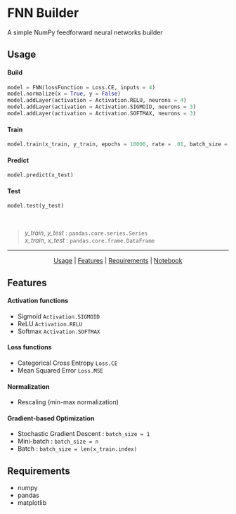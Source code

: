 <h1>FNN Builder</h1>

A simple NumPy feedforward neural networks builder</br>

<a name="usage"/>

## Usage

#### Build

```python
model = FNN(lossFunction = Loss.CE, inputs = 4)
model.normalize(x = True, y = False)
model.addLayer(activation = Activation.RELU, neurons = 4)
model.addLayer(activation = Activation.SIGMOID, neurons = 3)
model.addLayer(activation = Activation.SOFTMAX, neurons = 3)
```
#### Train

```python
model.train(x_train, y_train, epochs = 10000, rate = .01, batch_size = 5)
```

#### Predict

```python
model.predict(x_test)
```

#### Test

```python
model.test(y_test)
```
</br>

> *y_train*, *y_test* : `pandas.core.series.Series`  
> *x_train*, *x_test* : `pandas.core.frame.DataFrame`

---

 <div align="center">
   
 [Usage](#usage) 
| [Features](#features) 
| [Requirements](#requirements) 
| [Notebook](FNN.ipynb) 
 
 </div>


<a name="features"/>

## Features

#### Activation functions
- Sigmoïd `Activation.SIGMOID`
- ReLU `Activation.RELU`
- Softmax `Activation.SOFTMAX`

#### Loss functions
- Categorical Cross Entropy `Loss.CE`
- Mean Squared Error `Loss.MSE`

#### Normalization
- Rescaling (min-max normalization)

#### Gradient-based Optimization
- Stochastic Gradient Descent : `batch_size = 1`
- Mini-batch : `batch_size = n` 
- Batch :  `batch_size = len(x_train.index)`



<a name="requirements"/>

## Requirements
- numpy
- pandas
- matplotlib
